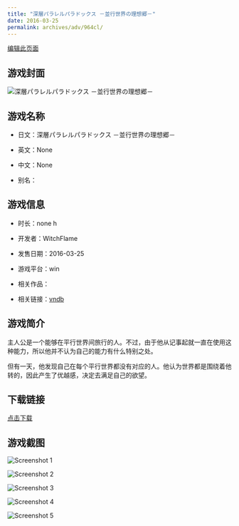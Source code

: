 ```yaml
---
title: "深層パラレルパラドックス －並行世界の理想郷－"
date: 2016-03-25
permalink: archives/adv/964cl/
---
```

[编辑此页面](https://github.com/ACG-3/ADV3-source/blob/main/source/_posts/%E6%B7%B1%E5%B1%A4%E3%83%91%E3%83%A9%E3%83%AC%E3%83%AB%E3%83%91%E3%83%A9%E3%83%89%E3%83%83%E3%82%AF%E3%82%B9%20%EF%BC%8D%E4%B8%A6%E8%A1%8C%E4%B8%96%E7%95%8C%E3%81%AE%E7%90%86%E6%83%B3%E9%83%B7%EF%BC%8D.md)

## 游戏封面

![深層パラレルパラドックス －並行世界の理想郷－](https://pan.timero.xyz/d/onedrive/img_lib_001/%E6%B7%B1%E5%B1%A4%E3%83%91%E3%83%A9%E3%83%AC%E3%83%AB%E3%83%91%E3%83%A9%E3%83%89%E3%83%83%E3%82%AF%E3%82%B9%20%EF%BC%8D%E4%B8%A6%E8%A1%8C%E4%B8%96%E7%95%8C%E3%81%AE%E7%90%86%E6%83%B3%E9%83%B7%EF%BC%8D_cover.avif)


## 游戏名称

- 日文：深層パラレルパラドックス －並行世界の理想郷－
- 英文：None
- 中文：None

- 别名：


## 游戏信息

- 时长：none h
- 开发者：WitchFlame
- 发售日期：2016-03-25
- 游戏平台：win
- 相关作品：

- 相关链接：[vndb](https://vndb.org/v18942)


## 游戏简介

主人公是一个能够在平行世界间旅行的人。不过，由于他从记事起就一直在使用这种能力，所以他并不认为自己的能力有什么特别之处。

但有一天，他发现自己在每个平行世界都没有对应的人。他认为世界都是围绕着他转的，因此产生了优越感，决定去满足自己的欲望。




## 下载链接

[点击下载](https://pan.timero.xyz/onedrive/adv_lib_001/%E6%B7%B1%E5%B1%A4%E3%83%91%E3%83%A9%E3%83%AC%E3%83%AB%E3%83%91%E3%83%A9%E3%83%89%E3%83%83%E3%82%AF%E3%82%B9%20%EF%BC%8D%E4%B8%A6%E8%A1%8C%E4%B8%96%E7%95%8C%E3%81%AE%E7%90%86%E6%83%B3%E9%83%B7%EF%BC%8D)


## 游戏截图


![Screenshot 1](https://pan.timero.xyz/d/onedrive/img_lib_001/%E6%B7%B1%E5%B1%A4%E3%83%91%E3%83%A9%E3%83%AC%E3%83%AB%E3%83%91%E3%83%A9%E3%83%89%E3%83%83%E3%82%AF%E3%82%B9%20%EF%BC%8D%E4%B8%A6%E8%A1%8C%E4%B8%96%E7%95%8C%E3%81%AE%E7%90%86%E6%83%B3%E9%83%B7%EF%BC%8D_Screenshot_1.avif)

![Screenshot 2](https://pan.timero.xyz/d/onedrive/img_lib_001/%E6%B7%B1%E5%B1%A4%E3%83%91%E3%83%A9%E3%83%AC%E3%83%AB%E3%83%91%E3%83%A9%E3%83%89%E3%83%83%E3%82%AF%E3%82%B9%20%EF%BC%8D%E4%B8%A6%E8%A1%8C%E4%B8%96%E7%95%8C%E3%81%AE%E7%90%86%E6%83%B3%E9%83%B7%EF%BC%8D_Screenshot_2.avif)

![Screenshot 3](https://pan.timero.xyz/d/onedrive/img_lib_001/%E6%B7%B1%E5%B1%A4%E3%83%91%E3%83%A9%E3%83%AC%E3%83%AB%E3%83%91%E3%83%A9%E3%83%89%E3%83%83%E3%82%AF%E3%82%B9%20%EF%BC%8D%E4%B8%A6%E8%A1%8C%E4%B8%96%E7%95%8C%E3%81%AE%E7%90%86%E6%83%B3%E9%83%B7%EF%BC%8D_Screenshot_3.avif)

![Screenshot 4](https://pan.timero.xyz/d/onedrive/img_lib_001/%E6%B7%B1%E5%B1%A4%E3%83%91%E3%83%A9%E3%83%AC%E3%83%AB%E3%83%91%E3%83%A9%E3%83%89%E3%83%83%E3%82%AF%E3%82%B9%20%EF%BC%8D%E4%B8%A6%E8%A1%8C%E4%B8%96%E7%95%8C%E3%81%AE%E7%90%86%E6%83%B3%E9%83%B7%EF%BC%8D_Screenshot_4.avif)

![Screenshot 5](https://pan.timero.xyz/d/onedrive/img_lib_001/%E6%B7%B1%E5%B1%A4%E3%83%91%E3%83%A9%E3%83%AC%E3%83%AB%E3%83%91%E3%83%A9%E3%83%89%E3%83%83%E3%82%AF%E3%82%B9%20%EF%BC%8D%E4%B8%A6%E8%A1%8C%E4%B8%96%E7%95%8C%E3%81%AE%E7%90%86%E6%83%B3%E9%83%B7%EF%BC%8D_Screenshot_5.avif)

